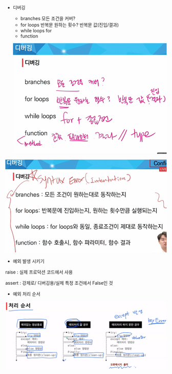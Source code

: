 * 디버깅

  * branches 모든 조건을 커버?
  * for loops 반복문 원하는 횟수? 반복문 값(진입/결과)
  * while loops   for
  * function

  ![image-20220124152453051](exception.assets/image-20220124152453051.png)

![image-20220124152531105](exception.assets/image-20220124152531105.png)



* 예외 발생 시키기

raise : 실제 프로덕션 코드에서 사용

assert : 강제로/ 디버깅용/실제 특정 조건에서 False인 것



* 예외 처리 순서

![image-20220125111730546](exception.assets/image-20220125111730546.png)